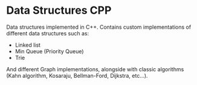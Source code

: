 # Data Structures CPP

Data structures implemented in C++. Contains custom implementations of different data structures such as:

- Linked list
- Min Queue (Priority Queue)
- Trie

And different Graph implementations, alongside with classic algorithms (Kahn algorithm, Kosaraju, Bellman-Ford, Dijkstra, etc...).
